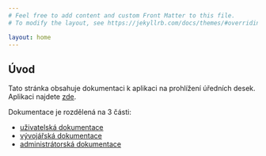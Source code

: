 ```yaml
---
# Feel free to add content and custom Front Matter to this file.
# To modify the layout, see https://jekyllrb.com/docs/themes/#overriding-theme-defaults

layout: home
---
```


## Úvod

Tato stránka obsahuje dokumentaci k aplikaci na prohlížení úředních desek. Aplikaci najdete [zde](https://bliakher.github.io/uredni_desky/).

Dokumentace je rozdělená na 3 části:
- [uživatelská dokumentace](https://bliakher.github.io/uredni_desky_docs/uzivatelska/)
- [vývojářská dokumentace](https://bliakher.github.io/uredni_desky_docs/vyvojarska/)
- [administrátorská dokumentace](https://bliakher.github.io/uredni_desky_docs/administratorska/)